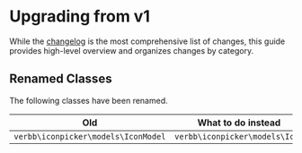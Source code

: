 # Upgrading from v1
While the [changelog](https://github.com/verbb/icon-picker/blob/craft-4/CHANGELOG.md) is the most comprehensive list of changes, this guide provides high-level overview and organizes changes by category.

## Renamed Classes
The following classes have been renamed.

Old | What to do instead
--- | ---
| `verbb\iconpicker\models\IconModel` | `verbb\iconpicker\models\Icon`
